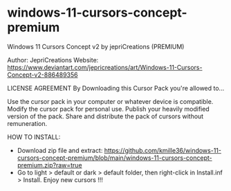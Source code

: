 # windows-11-cursors-concept-premium
Windows 11 Cursors Concept v2 by  jepriCreations (PREMIUM)

Author: JepriCreations
Website: https://www.deviantart.com/jepricreations/art/Windows-11-Cursors-Concept-v2-886489356

LICENSE AGREEMENT By Downloading this Cursor Pack you're allowed to...

Use the cursor pack in your computer or whatever device is compatible.
Modify the cursor pack for personal use.
Publish your heavily modified version of the pack.
Share and distribute the pack of cursors without remuneration.

HOW TO INSTALL: 

- Download zip file and extract: https://github.com/kmille36/windows-11-cursors-concept-premium/blob/main/windows-11-cursors-concept-premium.zip?raw=true
- Go to light > default or dark > default folder, then right-click in Install.inf > Install. Enjoy new cursors !!!
